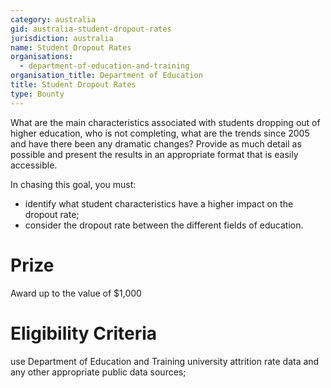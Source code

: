 ```yaml
---
category: australia
gid: australia-student-dropout-rates
jurisdiction: australia
name: Student Dropout Rates
organisations:
  - department-of-education-and-training
organisation_title: Department of Education
title: Student Dropout Rates
type: Bounty
---
```


What are the main characteristics associated with students dropping out of higher education, who is not completing, what are the trends since 2005 and have there been any dramatic changes? Provide as much detail as possible and present the results in an appropriate format that is easily accessible.

In chasing this goal, you must:

* identify what student characteristics have a higher impact on the dropout rate; 
* consider the dropout rate between the different fields of education.

# Prize
Award up to the value of $1,000

# Eligibility Criteria
use Department of Education and Training university attrition rate data and any other appropriate public data sources;